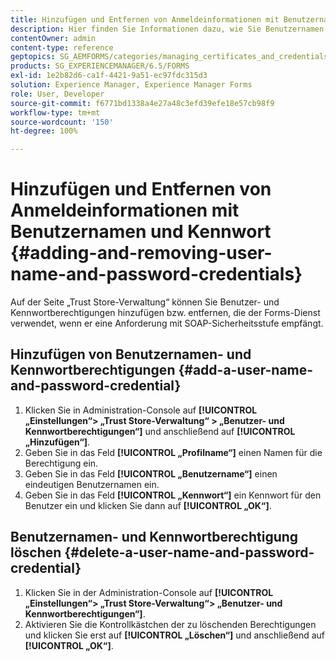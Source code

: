 ```yaml
---
title: Hinzufügen und Entfernen von Anmeldeinformationen mit Benutzernamen und Kennwort
description: Hier finden Sie Informationen dazu, wie Sie Benutzernamen- und Kennwortberechtigungen hinzufügen und entfernen.
contentOwner: admin
content-type: reference
geptopics: SG_AEMFORMS/categories/managing_certificates_and_credentials
products: SG_EXPERIENCEMANAGER/6.5/FORMS
exl-id: 1e2b82d6-ca1f-4421-9a51-ec97fdc315d3
solution: Experience Manager, Experience Manager Forms
role: User, Developer
source-git-commit: f6771bd1338a4e27a48c3efd39efe18e57cb98f9
workflow-type: tm+mt
source-wordcount: '150'
ht-degree: 100%

---
```


# Hinzufügen und Entfernen von Anmeldeinformationen mit Benutzernamen und Kennwort {#adding-and-removing-user-name-and-password-credentials}

Auf der Seite „Trust Store-Verwaltung“ können Sie Benutzer- und Kennwortberechtigungen hinzufügen bzw. entfernen, die der Forms-Dienst verwendet, wenn er eine Anforderung mit SOAP-Sicherheitsstufe empfängt.

## Hinzufügen von Benutzernamen- und Kennwortberechtigungen {#add-a-user-name-and-password-credential}

1. Klicken Sie in Administration-Console auf **[!UICONTROL „Einstellungen“> „Trust Store-Verwaltung“ > „Benutzer- und Kennwortberechtigungen“]** und anschließend auf **[!UICONTROL „Hinzufügen“]**.
1. Geben Sie in das Feld **[!UICONTROL „Profilname“]** einen Namen für die Berechtigung ein.
1. Geben Sie in das Feld **[!UICONTROL „Benutzername“]** einen eindeutigen Benutzernamen ein.
1. Geben Sie in das Feld **[!UICONTROL „Kennwort“]** ein Kennwort für den Benutzer ein und klicken Sie dann auf **[!UICONTROL „OK“]**.

## Benutzernamen- und Kennwortberechtigung löschen {#delete-a-user-name-and-password-credential}

1. Klicken Sie in der Administration-Console auf **[!UICONTROL „Einstellungen“> „Trust Store-Verwaltung“> „Benutzer- und Kennwortberechtigungen“]**.
1. Aktivieren Sie die Kontrollkästchen der zu löschenden Berechtigungen und klicken Sie erst auf **[!UICONTROL „Löschen“]** und anschließend auf **[!UICONTROL „OK“]**.
